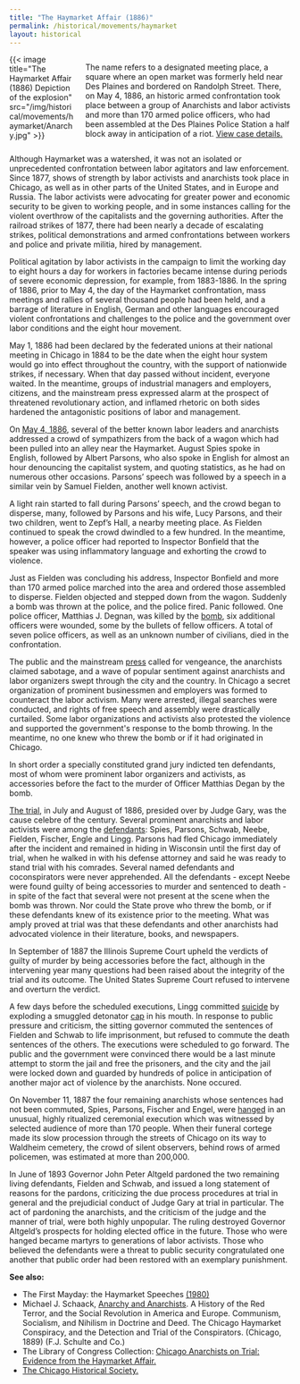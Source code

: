 ```yaml
---
title: "The Haymarket Affair (1886)"
permalink: /historical/movements/haymarket
layout: historical
---
```


<div class="columns">
  <div class="column">
    {{< image title="The Haymarket Affair (1886) Depiction of the explosion" src="/img/historical/movements/haymarket/Anarchy.jpg" >}}
  </div>
  <div class="column">
    <p>The name refers to a designated meeting place, a square where an open market was formerly held near Des Plaines and bordered on Randolph Street. There, on May 4, 1886, an historic armed confrontation took place between a group of Anarchists and labor activists and more than 170 armed police officers, who had been assembled at the Des Plaines Police Station a half block away in anticipation of a riot. <a href="/database/516/">View case details.</a></p>
  </div>
</div>

Although Haymarket was a watershed, it was not an isolated or unprecedented confrontation between labor agitators and law enforcement. Since 1877, shows of strength by labor activists and anarchists took place in Chicago, as well as in other parts of the United States, and in Europe and Russia. The labor activists were advocating for greater power and economic security to be given to working people, and in some instances calling for the violent overthrow of the capitalists and the governing authorities. After the railroad strikes of 1877, there had been nearly a decade of escalating strikes, political demonstrations and armed confrontations between workers and police and private militia, hired by management.

Political agitation by labor activists in the campaign to limit the working day to eight hours a day for workers in factories became intense during periods of severe economic depression, for example, from 1883-1886. In the spring of 1886, prior to May 4, the day of the Haymarket confrontation, mass meetings and rallies of several thousand people had been held, and a barrage of literature in English, German and other languages encouraged violent confrontations and challenges to the police and the government over labor conditions and the eight hour movement.

May 1, 1886 had been declared by the federated unions at their national meeting in Chicago in 1884 to be the date when the eight hour system would go into effect throughout the country, with the support of nationwide strikes, if necessary. When that day passed without incident, everyone waited. In the meantime, groups of industrial managers and employers, citizens, and the mainstream press expressed alarm at the prospect of  threatened revolutionary action, and inflamed rhetoric on both sides hardened the antagonistic positions of labor and management.

On [May 4, 1886](/docs_fk/homicide/544/Anarchy140.jpg), several of the better known labor leaders and anarchists addressed a crowd of sympathizers from the back of a wagon which had been pulled into an alley near the Haymarket. August Spies spoke in English, followed by Albert Parsons, who also spoke in English for almost an hour denouncing the capitalist system, and quoting statistics, as he had on numerous other occasions. Parsons’ speech was followed by a speech in a similar vein by Samuel Fielden, another well known activist.

A light rain started to fall during Parsons’ speech, and the crowd began to disperse, many, followed by Parsons and his wife, Lucy Parsons, and their two children, went to Zepf’s Hall, a nearby meeting place. As Fielden continued to speak the crowd dwindled to a few hundred. In the meantime, however, a police officer had reported to Inspector Bonfield that the speaker was using inflammatory language and exhorting the crowd to violence.

Just as Fielden was concluding his address, Inspector Bonfield and more than 170 armed police marched into the area and ordered those assembled to disperse. Fielden objected and stepped down from the wagon. Suddenly a bomb was thrown at the police, and the police fired. Panic followed. One police officer, Matthias J. Degnan, was killed by the [bomb](/docs_fk/homicide/544/Anarchy142.jpg), six additional officers were wounded, some by the bullets of fellow officers. A total of seven police officers, as well as an unknown number of civilians, died in the confrontation.

The public and the mainstream [press](/historical/movements/haymarket/newspaper/tribune5986/) called for vengeance, the anarchists claimed sabotage, and a wave of popular sentiment against anarchists and labor organizers swept through the city and the country. In Chicago a secret organization of prominent businessmen and employers was formed to counteract the labor activism. Many were arrested, illegal searches were conducted, and rights of free speech and assembly were drastically curtailed. Some labor organizations and activists also protested the violence and supported the government's response to the bomb throwing. In the meantime, no one knew who threw the bomb or if it had originated in Chicago.

In short order a specially constituted grand jury indicted ten defendants, most of whom were prominent labor organizers and activists, as accessories before the fact to the murder of Officer Matthias Degan by the bomb.

[The trial](/docs_fk/homicide/544/Anarchy410.jpg), in July and August of 1886, presided over by Judge Gary, was the cause celebre of the century. Several prominent anarchists and labor activists were among the [defendants](/historical/movements/haymarket/pubs/Anarchy154/): Spies, Parsons, Schwab, Neebe, Fielden, Fischer, Engle and Lingg. Parsons had fled Chicago immediately after the incident and remained in hiding in Wisconsin until the first day of trial, when he walked in with his defense attorney and said he was ready to stand trial with his comrades. Several named defendants and coconspirators were never apprehended. All the defendants - except Neebe were found guilty of being accessories to murder and sentenced to death - in spite of the fact that several were not present at the scene when the bomb was thrown. Nor could the State prove who threw the bomb, or if these defendants knew of its existence prior to the meeting. What was amply proved at trial was that these defendants and other anarchists had advocated violence in their literature, books, and newspapers.

In September of 1887 the Illinois Supreme Court upheld the verdicts of guilty of murder by being accessories before the fact, although in the intervening year many questions had been raised about the integrity of the trial and its outcome. The United States Supreme Court refused to intervene and overturn the verdict.

A few days before the scheduled executions, Lingg committed [suicide](/docs_fk/homicide/544/Anarchy633.jpg) by exploding a smuggled detonator [cap](/docs_fk/homicide/544/Anarchy595.jpg) in his mouth. In response to public pressure and criticism, the sitting governor commuted the sentences of Fielden and Schwab to life imprisonment, but refused to commute the death sentences of the others. The executions were scheduled to go forward. The public and the government were convinced there would be a last minute attempt to storm the jail and free the prisoners, and the city and the jail were locked down and guarded by hundreds of police in anticipation of another major act of violence by the anarchists. None occured.

On November 11, 1887 the four remaining anarchists whose sentences had not been commuted, Spies, Parsons, Fischer and Engel, were [hanged](/docs_fk/homicide/544/Anarchy645.jpg) in an unusual, highly ritualized ceremonial execution which was witnessed by selected audience of more than 170 people. When their funeral cortege made its slow procession through the streets of Chicago on its way to Waldheim cemetery, the crowd of silent observers, behind rows of armed policemen, was estimated at more than 200,000.

In June of 1893 Governor John Peter Altgeld pardoned the two remaining living defendants, Fielden and Schwab, and issued a long statement of reasons for the pardons, criticizing the due process procedures at trial in general and the prejudicial conduct of Judge Gary at trial in particular. The act of pardoning the anarchists, and the criticism of the judge and the manner of trial, were both highly unpopular. The ruling destroyed Governor Altgeld’s prospects for holding elected office in the future. Those who were hanged became martyrs to generations of labor activists.  Those who believed the defendants were a threat to public security congratulated one another that public order had been restored with an exemplary punishment.

**See also:**

- The First Mayday: the Haymarket Speeches [(1980)](/pubs/mayday)
- Michael J. Schaack, [Anarchy and Anarchists](/pubs/anarchy). A History of the Red Terror, and the Social Revolution in America and Europe. Communism, Socialism, and Nihilism in Doctrine and Deed. The Chicago Haymarket Conspiracy, and the Detection and Trial of the Conspirators. (Chicago, 1889) (F.J. Schulte and Co.)
- The Library of Congress Collection:  [Chicago Anarchists on Trial: Evidence from the Haymarket Affair.](http://memory.loc.gov/ammem/browse/updatedList.html)
- [The Chicago Historical Society.](http://www.chicagohistory.org/chshome.html)
